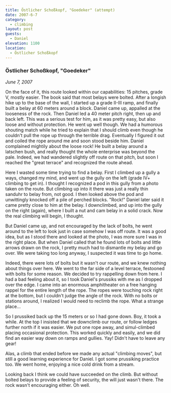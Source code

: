 ```yaml
---
title: Östlicher Schoßkopf, "Goedeker" (attempt)
date: 2007-6-7
category:
  - climbing
layout: post
guests:
  - Daniel
elevation: 1100
location:
  - Östlicher Schoßkopf
---
```


### Östlicher Schoßkopf, "Goedeker"
_June 7, 2007_

On the face of it, this route looked within our capabilities: 15 pitches, grade
V, mostly easier. The book said that most belays were bolted. After a longish
hike up to the base of the wall, I started up a grade II-III ramp, and finally
built a belay at 60 meters around a block. Daniel came up, appalled at the
looseness of the rock. Then Daniel led a 40 meter pitch right, then up and back
left. This was a serious test for him, as it was pretty easy, but also loose
and without protection. He went up well though. We had a humorous shouting
match while he tried to explain that I should climb even though he couldn't
pull the rope up through the terrible drag. Eventually I figured it out and
coiled the rope around me and soon stood beside him. Daniel complained mightily
about the loose rock! He built a belay around a latschen bush, and really
thought the whole enterprise was beyond the pale. Indeed, we had wandered
slightly off route on that pitch, but soon I reached the "great terrace" and
recognized the route ahead. 

Here I wasted some time trying to find a belay. First I climbed up a gully a
ways, changed my mind, and went up the gully on the left (grade IV+ climbing to
get in). I thought I recognized a pod in this gully from a photo taken on the
route. But climbing up into it there was just a really thin sanduhr to belay
from, not good. I then looked above the pod and unwittingly knocked off a pile
of perched blocks. "Rock!" Daniel later said it came pretty close to him at the
belay. I downclimbed, and up into the gully on the right (again), where I built
a nut and cam belay in a solid crack. Now the real climbing will begin, I
thought.

But Daniel came up, and not encouraged by the lack of bolts, he went around to
the left to look just in case somehow I was off route. It was a good idea, but
as I stood there and looked at the photo, I was more sure I was in the right
place. But when Daniel called that he found lots of bolts and little arrows
drawn on the rock, I pretty much had to dismantle my belay and go over. We were
taking too long anyway, I suspected it was time to go home.

Indeed, there were lots of bolts but it wasn't our route, and we knew nothing
about things over here. We went to the far side of a level terrace, festooned
with bolts for some reason. We decided to try rappelling down from here. I had
a bad feeling about it, so I took Daniel's prussiks with me as I dropped over
the edge. I came into an enormous amphitheater on a free hanging rappel for the
entire length of the rope. The ropes were touching rock right at the bottom,
but I couldn't judge the angle of the rock. With no bolts or stations around, I
realized I would need to reclimb the rope. What a strange place...

So I prussiked back up the 15 meters or so I had gone down. Boy, it took a
while. At the top I insisted that we downclimb our route, or follow ledges
further north if it was easier. We put one rope away, and simul-climbed placing
occasional protection. This worked quickly and easily, and we did find an
easier way down on ramps and gullies. Yay! Didn't have to leave any gear!

Alas, a climb that ended before we made any actual "climbing moves", but still
a good learning experience for Daniel. I got some prussiking practice too. We
went home, enjoying a nice cold drink from a stream.

Looking back I think we could have succeeded on the climb. But without bolted
belays to provide a feeling of security, the will just wasn't there. The rock
wasn't encouraging either. Oh well.
